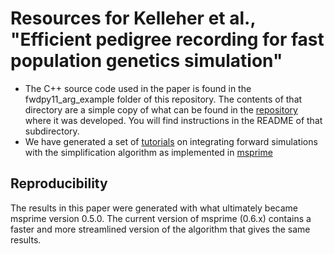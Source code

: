 # Resources for Kelleher et al., "Efficient pedigree recording for fast population genetics simulation"

* The C++ source code used in the paper is found in the fwdpy11_arg_example folder of this repository.  The contents of
  that directory are a simple copy of what can be found in the
  [repository](https://github.com/molpopgen/fwdpy11_arg_example) where it was developed.  You will find instructions in
  the README of that subdirectory.
* We have generated a set of [tutorials](https://tskit-dev.github.io/tutorials/) on integrating forward simulations with the simplification algorithm as
  implemented in [msprime](https://msprime.readthedocs.io/en/stable/)

## Reproducibility

The results in this paper were generated with what ultimately became msprime version 0.5.0. The current version of
msprime (0.6.x) contains a faster and more streamlined version of the algorithm that gives the same results.
